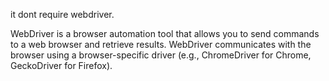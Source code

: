 
it dont require webdriver.

WebDriver is a browser automation tool that allows you to send commands to a web browser and retrieve results.
WebDriver communicates with the browser using a browser-specific driver (e.g., ChromeDriver for Chrome, GeckoDriver for Firefox).